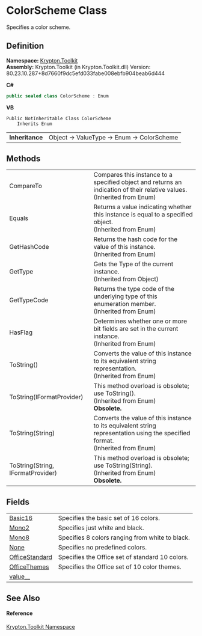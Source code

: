 # ColorScheme Class


Specifies a color scheme.



## Definition
**Namespace:** <a href="79d2eac2-21f4-54ff-7552-b20c33c30600.md">Krypton.Toolkit</a>  
**Assembly:** Krypton.Toolkit (in Krypton.Toolkit.dll) Version: 80.23.10.287+8d7660f9dc5efd033fabe008ebfb904beab6d444

**C#**
``` C#
public sealed class ColorScheme : Enum
```
**VB**
``` VB
Public NotInheritable Class ColorScheme
	Inherits Enum
```

<table><tr><td><strong>Inheritance</strong></td><td>Object  →  ValueType  →  Enum  →  ColorScheme</td></tr>
</table>



## Methods
<table>
<tr>
<td>CompareTo</td>
<td>Compares this instance to a specified object and returns an indication of their relative values.<br />(Inherited from Enum)</td></tr>
<tr>
<td>Equals</td>
<td>Returns a value indicating whether this instance is equal to a specified object.<br />(Inherited from Enum)</td></tr>
<tr>
<td>GetHashCode</td>
<td>Returns the hash code for the value of this instance.<br />(Inherited from Enum)</td></tr>
<tr>
<td>GetType</td>
<td>Gets the Type of the current instance.<br />(Inherited from Object)</td></tr>
<tr>
<td>GetTypeCode</td>
<td>Returns the type code of the underlying type of this enumeration member.<br />(Inherited from Enum)</td></tr>
<tr>
<td>HasFlag</td>
<td>Determines whether one or more bit fields are set in the current instance.<br />(Inherited from Enum)</td></tr>
<tr>
<td>ToString()</td>
<td>Converts the value of this instance to its equivalent string representation.<br />(Inherited from Enum)</td></tr>
<tr>
<td>ToString(IFormatProvider)</td>
<td>This method overload is obsolete; use ToString().<br />(Inherited from Enum)<br /><strong>Obsolete.</strong></td></tr>
<tr>
<td>ToString(String)</td>
<td>Converts the value of this instance to its equivalent string representation using the specified format.<br />(Inherited from Enum)</td></tr>
<tr>
<td>ToString(String, IFormatProvider)</td>
<td>This method overload is obsolete; use ToString(String).<br />(Inherited from Enum)<br /><strong>Obsolete.</strong></td></tr>
</table>

## Fields
<table>
<tr>
<td><a href="12f60096-302b-f81b-1638-b04571ce1058.md">Basic16</a></td>
<td>Specifies the basic set of 16 colors.</td></tr>
<tr>
<td><a href="e5faccc6-a398-c6b0-9ca1-37857131f318.md">Mono2</a></td>
<td>Specifies just white and black.</td></tr>
<tr>
<td><a href="c8cb2098-e1b6-d7d0-4f52-8c6ddd1be3e6.md">Mono8</a></td>
<td>Specifies 8 colors ranging from white to black.</td></tr>
<tr>
<td><a href="d536d65b-ac43-930d-d6e3-c53b04d2652f.md">None</a></td>
<td>Specifies no predefined colors.</td></tr>
<tr>
<td><a href="d1ef69f6-9dec-f9d2-3488-24461b624593.md">OfficeStandard</a></td>
<td>Specifies the Office set of standard 10 colors.</td></tr>
<tr>
<td><a href="60e7be55-1e15-8d7b-519c-1a925a170a68.md">OfficeThemes</a></td>
<td>Specifies the Office set of 10 color themes.</td></tr>
<tr>
<td><a href="8694cf7d-55f6-43a9-3ab0-a0556ce5b116.md">value__</a></td>
<td> </td></tr>
</table>

## See Also


#### Reference
<a href="79d2eac2-21f4-54ff-7552-b20c33c30600.md">Krypton.Toolkit Namespace</a>  
